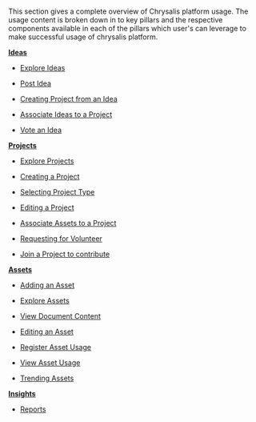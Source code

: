 
</br>
</br>
</br>
</br>
 This section gives a complete overview of Chrysalis platform usage. The usage content is broken down in to key pillars and the respective components
 available in each of the pillars which user's can leverage to make successful usage of chrysalis platform.

**[Ideas](/Using-Chrysalis/Ideas)**

- [Explore Ideas](Ideas/Explore-Ideas.md)

- [Post Idea](Ideas/Post-Idea.md)

- [Creating Project from an Idea](Ideas/Creating-Project-from-an-Idea.md)

- [Associate Ideas to a Project](Ideas/Associate-Ideas-to-a-Project.md)


- [Vote an Idea](Ideas/Vote-an-Idea.md)

**[Projects](/Using-Chrysalis/Projects)**

- [Explore Projects](Projects/Explore-Projects.md)

- [Creating a Project](Projects/Creating-a-Project.md)

- [Selecting Project Type](Projects/Selecting-Project-Type.md)

- [Editing a Project](Projects/Editing-a-Project.md)

- [Associate Assets to a Project](Projects/Associate-Assets-to-a-Project.md)

- [Requesting for Volunteer](Projects/Requesting-for-Volunteer.md)

- [Join a Project to contribute](Projects/Join-a-Project.md)


**[Assets](/Using-Chrysalis/Assets)**

- [Adding an Asset](Assets/Adding-an-Asset.md)

- [Explore Assets](Assets/Explore-Assets.md)

- [View Document Content](Assets/Viewing-Document-Content%2D-Docs-as-Code.md)

- [Editing an Asset](Assets/Editing-an-Asset.md)

- [Register Asset Usage](Assets/Register-Asset-Usage.md)

- [View Asset Usage](Assets/Viewing-the-Registered-Usages-from-Asset-page.md)

- [Trending Assets](Assets/Trending-Assets.md)

**[Insights](/Using-Chrysalis/Insights)**

- [Reports](Insights/Reports.md) 
</br>
</br>
</br>
